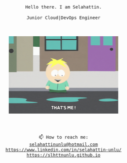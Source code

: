<p align=center>
<br>
<br>
<samp>Hello there. I am Selahattin.</a> <br><br> Junior Cloud|DevOps Engineer<br><br></samp>
<br>
<br>
<img src="https://github.com/Slhttnunlu/Slhttnunlu/blob/main/giphy.gif" width="350" />
</p>
<br><br>
<p align=center><samp>📫 How to reach me:<br><a href="selahattinunlu@hotmail.com">selahattinunlu@hotmail.com</a> <br><a href="https://www.linkedin.com/in/selahattin-unlu/" target="_BLANK">https://www.linkedin.com/in/selahattin-unlu/</a><br><a href="https://slhttnunlu.github.io" target="_BLANK">https://slhttnunlu.github.io</a></samp></p>



